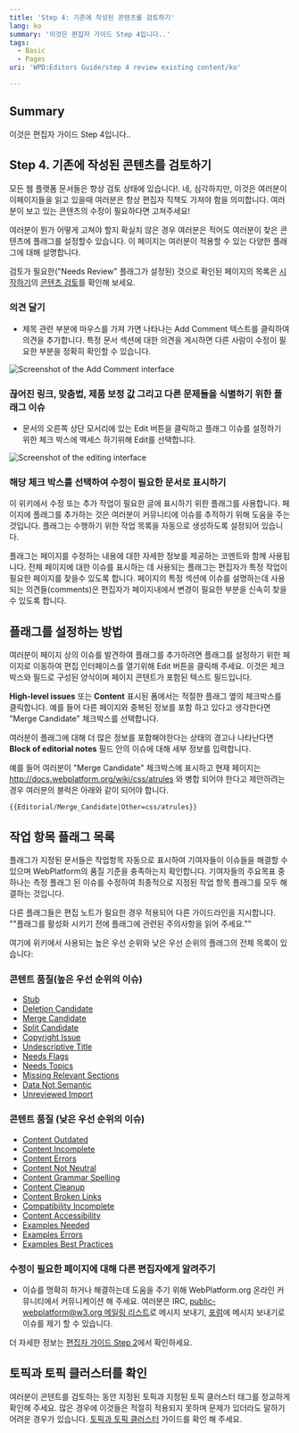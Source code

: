 ```yaml
---
title: 'Step 4: 기존에 작성된 콘텐츠를 검토하기'
lang: ko
summary: '이것은 편집자 가이드 Step 4입니다..'
tags:
  - Basic
  - Pages
uri: 'WPD:Editors Guide/step 4 review existing content/ko'

---
```

## Summary

이것은 편집자 가이드 Step 4입니다..

## Step 4. 기존에 작성된 콘텐츠를 검토하기

모든 웹 플랫폼 문서들은 항상 검토 상태에 있습니다!. 네, 심각하지만, 이것은 여러분이 이페이지들을 읽고 있을때 여러분은 항상 편집자 직책도 가져야 함을 의미합니다. 여러분이 보고 있는 콘텐츠의 수정이 필요하다면 고쳐주세요!

여러분이 뭔가 어떻게 고쳐야 할지 확실치 않은 경우 여러분은 적어도 여러분이 찾은 콘텐츠에 플래그를 설정할수 있습니다. 이 페이지는 여러분이 적용할 수 있는 다양한 플래그에 대해 설명합니다.

검토가 필요한("Needs Review" 플래그가 설정된) 것으로 확인된 페이지의 목록은 [시작하기](/WPD:Getting_Started)의 [콘텐츠 검토](/WPD:Getting_Started#Review_content)를 확인해 보세요.

### 의견 달기

-   제목 관련 부분에 마우스를 가져 가면 나타나는 Add Comment 텍스트를 클릭하여 의견을 추가합니다. 특정 문서 섹션에 대한 의견을 게시하면 다른 사람이 수정이 필요한 부분을 정확히 확인할 수 있습니다.

![Screenshot of the Add Comment interface](//static.webplatform.org/4/46/add_comment.png)

### 끊어진 링크, 맞춤법, 제품 보정 값 그리고 다른 문제들을 식별하기 위한 플래그 이슈

-   문서의 오른쪽 상단 모서리에 있는 Edit 버튼을 클릭하고 플래그 이슈를 설정하기 위한 체크 박스에 액세스 하기위해 Edit를 선택합니다.

![Screenshot of the editing interface](//static.webplatform.org/5/59/edit_interface.png)

### 해당 체크 박스를 선택하여 수정이 필요한 문서로 표시하기

이 위키에서 수정 또는 추가 작업이 필요한 글에 표시하기 위한 플래그를 사용합니다. 페이지에 플래그를 추가하는 것은 여러분이 커뮤니티에 이슈를 추적하기 위해 도움을 주는 것입니다. 플래그는 수행하기 위한 작업 목록을 자동으로 생성하도록 설정되어 있습니다.

플래그는 페이지를 수정하는 내용에 대한 자세한 정보를 제공하는 코멘트와 함께 사용됩니다. 전체 페이지에 대한 이슈를 표시하는 데 사용되는 플래그는 편집자가 특정 작업이 필요한 페이지를 찾을수 있도록 합니다. 페이지의 특정 섹션에 이슈를 설명하는데 사용되는 의견들(comments)은 편집자가 페이지내에서 변경이 필요한 부분을 신속히 찾을수 있도록 합니다.

## 플래그를 설정하는 방법

여러분이 페이지 상의 이슈를 발견하여 플래그를 추가하려면 플래그를 설정하기 위한 페이지로 이동하여 편집 인터페이스를 열기위해 Edit 버튼을 클릭해 주세요. 이것은 체크박스와 필드로 구성된 양식이며 페이지 콘텐트가 포함된 텍스트 필드입니다.

**High-level issues** 또는 **Content** 표시된 폼에서는 적절한 플래그 옆의 체크박스를 클릭합니다. 예를 들어 다른 페이지와 중복된 정보를 포함 하고 있다고 생각한다면 "Merge Candidate" 체크박스를 선택합니다.

여러분이 플래그에 대해 더 많은 정보를 포함해야한다는 상태의 경고나 나타난다면 **Block of editorial notes** 필드 안의 이슈에 대해 세부 정보를 입력합니다.

예를 들어 여러분이 "Merge Candidate" 체크박스에 표시하고 현재 페이지는 <http://docs.webplatform.org/wiki/css/atrules> 와 병합 되어야 한다고 제안하려는 경우 여러분의 블럭은 아래와 같이 되어야 합니다.

    {{Editorial/Merge_Candidate|Other=css/atrules}}

## 작업 항목 플래그 목록

플래그가 지정된 문서들은 작업항목 자동으로 표시하여 기여자들이 이슈들을 해결할 수 있으며 WebPlatform의 품질 기준을 충족하는지 확인합니다. 기여자들의 주요목표 중 하나는 측정 플래그 된 이슈를 수정하여 최종적으로 지정된 작업 항목 플래그를 모두 해결하는 것입니다.

다른 플래그들은 편집 노트가 필요한 경우 적용되어 다른 가이드라인을 지시합니다. ""플래그를 활성화 시키기 전에 플래그에 관련된 주의사항을 읽어 주세요.""

여기에 위키에서 사용되는 높은 우선 순위와 낮은 우선 순위의 플래그의 전체 목록이 있습니다:

### 콘텐트 품질(높은 우선 순위의 이슈)

-   [Stub](/WPD:Flags/Stub)
-   [Deletion Candidate](/WPD:Flags/Deletion_Candidate)
-   [Merge Candidate](/WPD:Flags/Merge_Candidate)
-   [Split Candidate](/WPD:Flags/Split_Candidate)
-   [Copyright Issue](/WPD:Flags/Copyright_Issue)
-   [Undescriptive Title](/WPD:Flags/Undescriptive_Title)
-   [Needs Flags](/WPD:Flags/Needs_Flags)
-   [Needs Topics](/WPD:Flags/Needs_Topics)
-   [Missing Relevant Sections](/WPD:Flags/Missing_Relevant_Sections)
-   [Data Not Semantic](/WPD:Flags/Data_Not_Semantic)
-   [Unreviewed Import](/WPD:Flags/Unreviewed_Import)

### 콘텐트 품질 (낮은 우선 순위의 이슈)

-   [Content Outdated](/WPD:Flags/Content_Outdated)
-   [Content Incomplete](/WPD:Flags/Content_Incomplete)
-   [Content Errors](/WPD:Flags/Content_Errors)
-   [Content Not Neutral](/WPD:Flags/Content_Not_Neutral)
-   [Content Grammar Spelling](/WPD:Flags/Content_Grammar_Spelling)
-   [Content Cleanup](/WPD:Flags/Content_Cleanup)
-   [Content Broken Links](/WPD:Flags/Content_Broken_Links)
-   [Compatibility Incomplete](/WPD:Flags/Compatibility_Incomplete)
-   [Content Accessibility](/WPD:Flags/Content_Accessibility)
-   [Examples Needed](/WPD:Flags/Examples_Needed)
-   [Examples Errors](/WPD:Flags/Examples_Errors)
-   [Examples Best Practices](/WPD:Flags/Examples_Best_Practices)

### 수정이 필요한 페이지에 대해 다른 편집자에게 알려주기

-   이슈를 명확히 하거나 해결하는데 도움을 주기 위해 WebPlatform.org 온라인 커뮤니티에서 커뮤니케이션 해 주세요. 여러분은 IRC, [public-webplatform@w3.org 메일링 리스트](mailto:public-webplatform@w3.org)로 메시지 보내기, [포럼](http://talk.webplatform.org/forums)에 메시지 보내기로 이슈를 제기 할 수 있습니다.

더 자세한 정보는 [편집자 가이드 Step 2](/WPD:Editors_Guide/step_2_communicate_with_the_online_community/ko)에서 확인하세요.

## 토픽과 토픽 클러스터를 확인

여러분이 콘텐트를 검토하는 동안 지정된 토픽과 지정된 토픽 클러스터 태그를 정교하게 확인해 주세요. 많은 경우에 이것들은 적절히 적용되지 못하며 문제가 있더라도 말하기 어려운 경우가 있습니다. [토픽과 토픽 클러스터](/WPD:Editors_Guide/step_6_author_or_upload_new_content/ko#.ED.86.A0.ED.94.BD.EA.B3.BC_.ED.86.A0.ED.94.BD_.ED.81.B4.EB.9F.AC.EC.8A.A4.ED.84.B0) 가이드를 확인 해 주세요.

